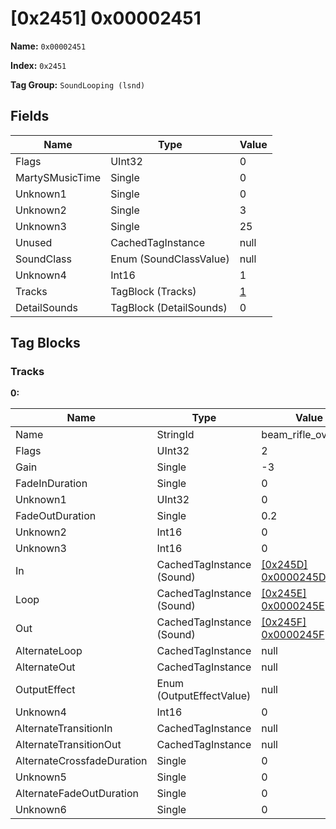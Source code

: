 # [0x2451] 0x00002451

**Name:** ```0x00002451```

**Index:** ```0x2451```

**Tag Group:** ```SoundLooping (lsnd)```

## Fields

Name	| Type	| Value
---	|---	|---	|
Flags	|UInt32	|0
MartySMusicTime	|Single	|0
Unknown1	|Single	|0
Unknown2	|Single	|3
Unknown3	|Single	|25
Unused	|CachedTagInstance	|null
SoundClass	|Enum (SoundClassValue)	|null
Unknown4	|Int16	|1
Tracks	|TagBlock (Tracks)	|[1](#tracks)
DetailSounds	|TagBlock (DetailSounds)	|0


## Tag Blocks

### Tracks

**0:**

Name	| Type	| Value
---	|---	|---	|
Name	|StringId	|beam_rifle_overheat
Flags	|UInt32	|2
Gain	|Single	|-3
FadeInDuration	|Single	|0
Unknown1	|UInt32	|0
FadeOutDuration	|Single	|0.2
Unknown2	|Int16	|0
Unknown3	|Int16	|0
In	|CachedTagInstance (Sound)	|[[0x245D] 0x0000245D](../Sound/245D.md)
Loop	|CachedTagInstance (Sound)	|[[0x245E] 0x0000245E](../Sound/245E.md)
Out	|CachedTagInstance (Sound)	|[[0x245F] 0x0000245F](../Sound/245F.md)
AlternateLoop	|CachedTagInstance	|null
AlternateOut	|CachedTagInstance	|null
OutputEffect	|Enum (OutputEffectValue)	|null
Unknown4	|Int16	|0
AlternateTransitionIn	|CachedTagInstance	|null
AlternateTransitionOut	|CachedTagInstance	|null
AlternateCrossfadeDuration	|Single	|0
Unknown5	|Single	|0
AlternateFadeOutDuration	|Single	|0
Unknown6	|Single	|0


